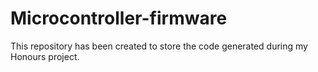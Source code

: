 # Microcontroller-firmware

This repository has been created to store the code generated during my Honours project.
